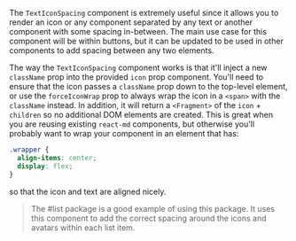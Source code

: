 The `TextIconSpacing` component is extremely useful since it allows you to
render an icon or any component separated by any text or another component with
some spacing in-between. The main use case for this component will be within
buttons, but it can be updated to be used in other components to add spacing
between any two elements.

The way the `TextIconSpacing` component works is that it'll inject a new
`className` prop into the provided `icon` prop component. You'll need to ensure
that the icon passes a `className` prop down to the top-level element, or use
the `forceIconWrap` prop to always wrap the icon in a `<span>` with the
`className` instead. In addition, it will return a `<Fragment>` of the `icon` +
`children` so no additional DOM elements are created. This is great when you are
reusing existing `react-md` components, but otherwise you'll probably want to
wrap your component in an element that has:

```scss
.wrapper {
  align-items: center;
  display: flex;
}
```

so that the icon and text are aligned nicely.

> The #list package is a good example of using this package. It uses this
> component to add the correct spacing around the icons and avatars within each
> list item.
